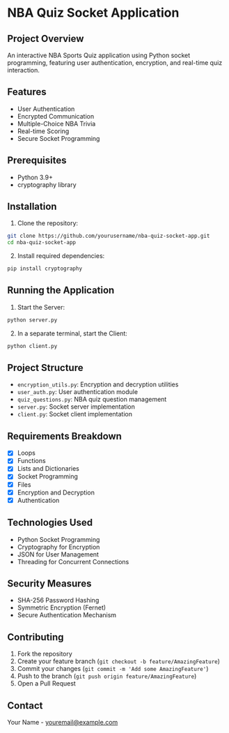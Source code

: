 # NBA Quiz Socket Application

## Project Overview
An interactive NBA Sports Quiz application using Python socket programming, featuring user authentication, encryption, and real-time quiz interaction.

## Features
- User Authentication
- Encrypted Communication
- Multiple-Choice NBA Trivia
- Real-time Scoring
- Secure Socket Programming

## Prerequisites
- Python 3.9+
- cryptography library

## Installation

1. Clone the repository:
```bash
git clone https://github.com/yourusername/nba-quiz-socket-app.git
cd nba-quiz-socket-app
```

2. Install required dependencies:
```bash
pip install cryptography
```

## Running the Application

1. Start the Server:
```bash
python server.py
```

2. In a separate terminal, start the Client:
```bash
python client.py
```

## Project Structure
- `encryption_utils.py`: Encryption and decryption utilities
- `user_auth.py`: User authentication module
- `quiz_questions.py`: NBA quiz question management
- `server.py`: Socket server implementation
- `client.py`: Socket client implementation

## Requirements Breakdown
- [x] Loops
- [x] Functions
- [x] Lists and Dictionaries
- [x] Socket Programming
- [x] Files
- [x] Encryption and Decryption
- [x] Authentication

## Technologies Used
- Python Socket Programming
- Cryptography for Encryption
- JSON for User Management
- Threading for Concurrent Connections

## Security Measures
- SHA-256 Password Hashing
- Symmetric Encryption (Fernet)
- Secure Authentication Mechanism

## Contributing
1. Fork the repository
2. Create your feature branch (`git checkout -b feature/AmazingFeature`)
3. Commit your changes (`git commit -m 'Add some AmazingFeature'`)
4. Push to the branch (`git push origin feature/AmazingFeature`)
5. Open a Pull Request


## Contact
Your Name - youremail@example.com

